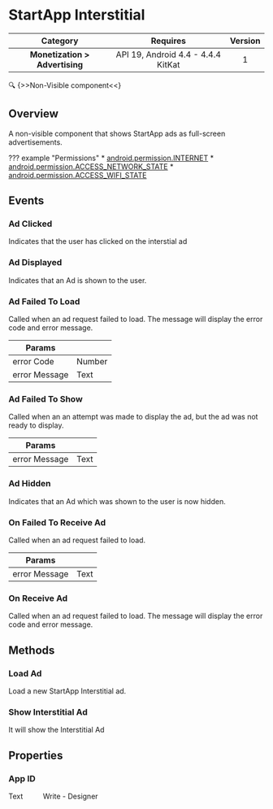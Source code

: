 # StartApp Interstitial

| Category | Requires | Version |
|:--------:|:-------:|:--------:|
|**Monetization > Advertising**|<span class="chip chip-any">API 19, Android 4.4 - 4.4.4 KitKat</span>|<span class="chip chip-number">1</span>|

:mag: {>>Non-Visible component<<}

## Overview

A non-visible component that shows StartApp ads as full-screen advertisements.

??? example "Permissions"
    * [android.permission.INTERNET](https://developer.android.com/reference/android/Manifest.permission.html#INTERNET)
    * [android.permission.ACCESS_NETWORK_STATE](https://developer.android.com/reference/android/Manifest.permission.html#ACCESS_NETWORK_STATE)
    * [android.permission.ACCESS_WIFI_STATE](https://developer.android.com/reference/android/Manifest.permission.html#ACCESS_WIFI_STATE)

## Events

### Ad Clicked

Indicates that the user has clicked on the interstial ad

<div class="block" ai2-block="event" not-rendered="true" value="%7B%22componentName%22:%20%22StartApp%20Interstitial%22,%20%22name%22:%20%22Ad%20Clicked%22,%20%22param%22:%20%5B%5D%7D"></div>

### Ad Displayed

Indicates that an Ad is shown to the user.

<div class="block" ai2-block="event" not-rendered="true" value="%7B%22componentName%22:%20%22StartApp%20Interstitial%22,%20%22name%22:%20%22Ad%20Displayed%22,%20%22param%22:%20%5B%5D%7D"></div>

### Ad Failed To Load

Called when an ad request failed to load. The message will display the error code and error message.

<div class="block" ai2-block="event" not-rendered="true" value="%7B%22componentName%22:%20%22StartApp%20Interstitial%22,%20%22name%22:%20%22Ad%20Failed%20To%20Load%22,%20%22param%22:%20%5B%22error%20Code%22,%20%22error%20Message%22%5D%7D"></div>

| Params | []() |
|--------|------|
|error Code|<span class="chip chip-number">Number</span>|
|error Message|<span class="chip chip-text">Text</span>|

### Ad Failed To Show

Called when an an attempt was made to display the ad, but the ad was not ready to display.

<div class="block" ai2-block="event" not-rendered="true" value="%7B%22componentName%22:%20%22StartApp%20Interstitial%22,%20%22name%22:%20%22Ad%20Failed%20To%20Show%22,%20%22param%22:%20%5B%22error%20Message%22%5D%7D"></div>

| Params | []() |
|--------|------|
|error Message|<span class="chip chip-text">Text</span>|

### Ad Hidden

Indicates that an Ad which was shown to the user is now hidden.

<div class="block" ai2-block="event" not-rendered="true" value="%7B%22componentName%22:%20%22StartApp%20Interstitial%22,%20%22name%22:%20%22Ad%20Hidden%22,%20%22param%22:%20%5B%5D%7D"></div>

### On Failed To Receive Ad

Called when an ad request failed to load.

<div class="block" ai2-block="event" not-rendered="true" value="%7B%22componentName%22:%20%22StartApp%20Interstitial%22,%20%22name%22:%20%22On%20Failed%20To%20Receive%20Ad%22,%20%22param%22:%20%5B%22error%20Message%22%5D%7D"></div>

| Params | []() |
|--------|------|
|error Message|<span class="chip chip-text">Text</span>|

### On Receive Ad

Called when an ad request failed to load. The message will display the error code and error message.

<div class="block" ai2-block="event" not-rendered="true" value="%7B%22componentName%22:%20%22StartApp%20Interstitial%22,%20%22name%22:%20%22On%20Receive%20Ad%22,%20%22param%22:%20%5B%5D%7D"></div>

## Methods

### Load Ad

Load a new StartApp Interstitial ad.

<div class="block" ai2-block="method" not-rendered="true" value="%7B%22componentName%22:%20%22StartApp%20Interstitial%22,%20%22name%22:%20%22Load%20Ad%22,%20%22output%22:%20false,%20%22param%22:%20%5B%5D%7D"></div>

### Show Interstitial Ad

It will show the Interstitial Ad

<div class="block" ai2-block="method" not-rendered="true" value="%7B%22componentName%22:%20%22StartApp%20Interstitial%22,%20%22name%22:%20%22Show%20Interstitial%20Ad%22,%20%22output%22:%20false,%20%22param%22:%20%5B%5D%7D"></div>

## Properties

### App ID

<span class="chip chip-text">Text</span><span style="user-select: none;">&nbsp;&nbsp;&nbsp;&nbsp;&nbsp;&nbsp;&nbsp;&nbsp;&nbsp;&nbsp;</span><span class="chip chip-rw">Write</span><span style="user-select: none;">&nbsp;</span>-<span style="user-select: none;">&nbsp;</span><span class="chip chip-bd">Designer</span><span style="user-select: none;">&nbsp;</span>
